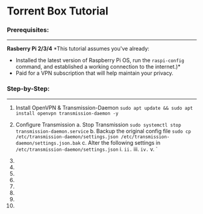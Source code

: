 # Torrent Box Tutorial

### Prerequisites:
---
**Rasberry Pi 2/3/4**
*This tutorial assumes you've already:

* Installed the latest version of Raspberry Pi OS, run the `raspi-config` command, and established a working connection to the internet.)*
* Paid for a VPN subscription that will help maintain your privacy.

### Step-by-Step:
---
1. Install OpenVPN & Transmission-Daemon
	`sudo apt update && sudo apt install openvpn transmission-daemon -y`
	
2. Configure Transmission
	a. Stop Transmission
		`sudo systemctl stop transmission-daemon.service`
	b. Backup the original config file
		`sudo cp /etc/transmission-daemon/settings.json /etc/transmission-daemon/settings.json.bak`
	c. Alter the following settings in `/etc/transmission-daemon/settings.json`
		i. `
		ii. `
		iii. `
		iv. `
		v. `

3. 

4. 

5. 

6. 

7. 

8. 

9. 

10.
